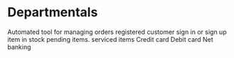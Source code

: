 # Departmentals
Automated  tool for managing orders
registered customer
sign in or sign up
item in stock
pending items.
serviced items
Credit card
Debit card
Net banking

